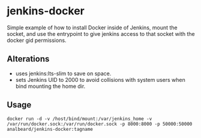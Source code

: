 # jenkins-docker

Simple example of how to install Docker inside of Jenkins, mount the socket,
and use the entrypoint to give jenkins access to that socket with the docker
gid permissions.

## Alterations

 * uses jenkins:lts-slim to save on space.
 * sets Jenkins UID to 2000 to avoid collisions with system users when bind mounting the home dir.

## Usage

```
docker run -d -v /host/bind/mount:/var/jenkins_home -v /var/run/docker.sock:/var/run/docker.sock -p 8000:8000 -p 50000:50000 analbeard/jenkins-docker:tagname
```
